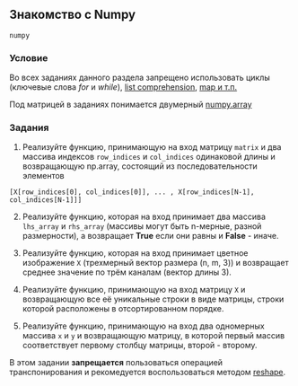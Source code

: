 ## Знакомство с Numpy

`numpy`

### Условие

Во всех заданиях данного раздела запрещено использовать циклы (ключевые слова *for* и *while*), [list comprehension](https://habrahabr.ru/post/30232/), [map и т.п.](http://pythonicway.com/python-functinal-programming)

Под матрицей в заданиях понимается двумерный [numpy.array](https://docs.scipy.org/doc/numpy/reference/generated/numpy.array.html)

### Задания
1. Реализуйте функцию, принимающую на вход матрицу ```matrix``` и два массива индексов ```row_indices``` и ```col_indices``` одинаковой длины и возвращающую np.array, состоящий из последовательности элементов 

```[X[row_indices[0], col_indices[0]], ... , X[row_indices[N-1], col_indices[N-1]]]``` 

2. Реализуйте функцию, которая на вход принимает два массива ```lhs_array``` и ```rhs_array``` (массивы могут быть n-мерные, разной размерности), а возвращает **True** если они равны и **False** - иначе. 

3. Реализуйте функцию, которая на вход принимает цветное изображение ```X``` (трехмерный вектор размера (n, m, 3)) и возвращает среднее значение по трём каналам (вектор длины 3).

4. Реализуйте функцию, принимающую на вход матрицу ```X``` и возвращающую все её уникальные строки в виде матрицы, строки которой расположены в отсортированном порядке.

5. Реализуйте функцию, принимающую на вход два одномерных массива ```x``` и ```y``` и возвращающую матрицу, в которой первый массив соответствует первому столбцу матрицы, второй - второму.

В этом задании **запрещается** пользоваться операцией транспонирования и рекомедуется воспользоваться методом [reshape](https://docs.scipy.org/doc/numpy-1.13.0/reference/generated/numpy.reshape.html).
